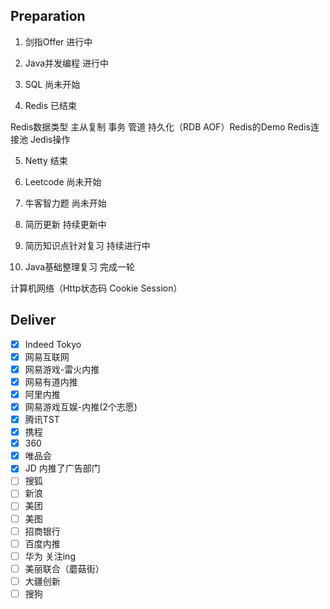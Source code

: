 ## Preparation

1. 剑指Offer 进行中

2. Java并发编程 进行中

3. SQL	尚未开始

4. Redis 已结束

Redis数据类型 主从复制 事务 管道 持久化（RDB AOF）Redis的Demo Redis连接池 Jedis操作

5. Netty 结束

6. Leetcode 尚未开始

7. 牛客智力题 尚未开始

8. 简历更新 持续更新中

9. 简历知识点针对复习 持续进行中

10. Java基础整理复习 完成一轮

计算机网络（Http状态码 Cookie Session）

## Deliver

- [x] Indeed Tokyo
- [x] 网易互联网
- [x] 网易游戏-雷火内推
- [x] 网易有道内推
- [x] 阿里内推
- [x] 网易游戏互娱-内推(2个志愿)
- [x] 腾讯TST
- [x] 携程
- [x] 360
- [x] 唯品会
- [x] JD 内推了广告部门
- [ ] 搜狐
- [ ] 新浪  
- [ ] 美团
- [ ] 美图
- [ ] 招商银行
- [ ] 百度内推
- [ ] 华为 关注ing
- [ ] 美丽联合（蘑菇街）
- [ ] 大疆创新
- [ ] 搜狗